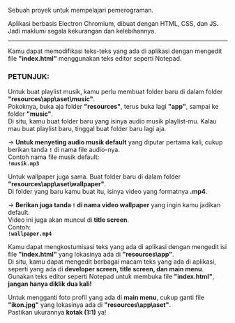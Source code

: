 Sebuah proyek untuk mempelajari pemerograman.

Aplikasi berbasis Electron Chromium, dibuat dengan HTML, CSS, dan JS. Jadi maklumi segala kekurangan dan kelebihannya.

---

Kamu dapat memodifikasi teks-teks yang ada di aplikasi dengan mengedit file **"index.html"** menggunakan teks editor seperti Notepad.

### PETUNJUK:
Untuk buat playlist musik, kamu perlu membuat folder baru di dalam folder **"resources\app\aset\music"**.  
Pokoknya, buka aja folder **"resources"**, terus buka lagi **"app"**, sampai ke folder **"music"**.  
Di situ, kamu buat folder baru yang isinya audio musik playlist-mu. Kalau mau buat playlist baru, tinggal buat folder baru lagi aja.  

-> **Untuk menyeting audio musik default** yang diputar pertama kali, cukup berikan tanda **`!`** di nama file audio-nya.  
Contoh nama file musik default:  
**`!musik.mp3`**


Untuk wallpaper juga sama. Buat folder baru di dalam folder **"resources\app\aset\wallpaper"**.  
Di folder yang baru kamu buat itu, isinya video yang formatnya **.mp4**.  

-> **Berikan juga tanda `!` di nama video wallpaper** yang ingin kamu jadikan default.  
Video ini juga akan muncul di **title screen**.  
Contoh:  
**`!wallpaper.mp4`**


Kamu dapat mengkostumisasi teks yang ada di aplikasi dengan mengedit isi file **"index.html"** yang lokasinya ada di **"resources\app"**.  
Di situ, kamu dapat mengedit berbagai macam teks yang ada di aplikasi, seperti yang ada di **developer screen, title screen, dan main menu**.  
Gunakan teks editor seperti Notepad untuk membuka file **"index.html"**, **jangan hanya diklik dua kali!**

Untuk mengganti foto profil yang ada di **main menu**, cukup ganti file **"ikon.jpg"** yang lokasinya ada di **"resources\app\aset"**.  
Pastikan ukurannya **kotak (1:1)** ya!
